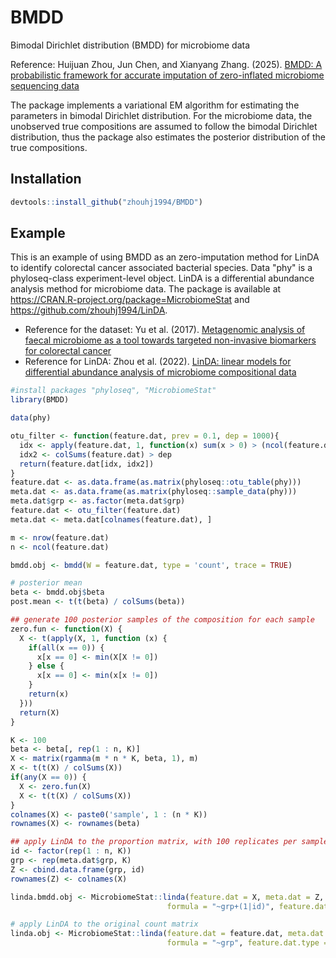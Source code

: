 # BMDD
Bimodal Dirichlet distribution (BMDD) for microbiome data

Reference: Huijuan Zhou, Jun Chen, and Xianyang Zhang. (2025). [BMDD: A probabilistic framework for accurate imputation of zero-inflated microbiome sequencing data](https://journals.plos.org/ploscompbiol/article?id=10.1371/journal.pcbi.1013124)

The package implements a variational EM algorithm for estimating the parameters in bimodal Dirichlet distribution.
For the microbiome data, the unobserved true compositions are assumed to follow the bimodal Dirichlet distribution,
thus the package also estimates the posterior distribution of the true compositions.

## Installation
```r
devtools::install_github("zhouhj1994/BMDD")
```
## Example
This is an example of using BMDD as an zero-imputation method for LinDA to identify colorectal cancer associated bacterial species. Data "phy" is a phyloseq-class experiment-level object. LinDA is a differential abundance analysis method for microbiome data. The package is available at https://CRAN.R-project.org/package=MicrobiomeStat and https://github.com/zhouhj1994/LinDA.

- Reference for the dataset: Yu et al. (2017). [Metagenomic analysis of faecal microbiome as a tool towards targeted non-invasive biomarkers for colorectal cancer](https://gut.bmj.com/content/66/1/70)
- Reference for LinDA: Zhou et al. (2022). [LinDA: linear models for differential abundance analysis of microbiome compositional data](https://genomebiology.biomedcentral.com/articles/10.1186/s13059-022-02655-5)

```r
#install packages "phyloseq", "MicrobiomeStat"
library(BMDD)

data(phy)

otu_filter <- function(feature.dat, prev = 0.1, dep = 1000){
  idx <- apply(feature.dat, 1, function(x) sum(x > 0) > (ncol(feature.dat) * prev))
  idx2 <- colSums(feature.dat) > dep
  return(feature.dat[idx, idx2])
}
feature.dat <- as.data.frame(as.matrix(phyloseq::otu_table(phy)))
meta.dat <- as.data.frame(as.matrix(phyloseq::sample_data(phy)))
meta.dat$grp <- as.factor(meta.dat$grp)
feature.dat <- otu_filter(feature.dat)
meta.dat <- meta.dat[colnames(feature.dat), ]

m <- nrow(feature.dat)
n <- ncol(feature.dat)

bmdd.obj <- bmdd(W = feature.dat, type = 'count', trace = TRUE)

# posterior mean
beta <- bmdd.obj$beta
post.mean <- t(t(beta) / colSums(beta))

## generate 100 posterior samples of the composition for each sample
zero.fun <- function(X) {
  X <- t(apply(X, 1, function (x) {
    if(all(x == 0)) {
      x[x == 0] <- min(X[X != 0])
    } else {
      x[x == 0] <- min(x[x != 0]) 
    }
    return(x)
  }))
  return(X)
}

K <- 100
beta <- beta[, rep(1 : n, K)]
X <- matrix(rgamma(m * n * K, beta, 1), m)
X <- t(t(X) / colSums(X))
if(any(X == 0)) {
  X <- zero.fun(X)
  X <- t(t(X) / colSums(X))
}
colnames(X) <- paste0('sample', 1 : (n * K))
rownames(X) <- rownames(beta)

## apply LinDA to the proportion matrix, with 100 replicates per sample.
id <- factor(rep(1 : n, K))
grp <- rep(meta.dat$grp, K)
Z <- cbind.data.frame(grp, id)
rownames(Z) <- colnames(X)

linda.bmdd.obj <- MicrobiomeStat::linda(feature.dat = X, meta.dat = Z, 
                                   formula = "~grp+(1|id)", feature.dat.type = "proportion")

# apply LinDA to the original count matrix
linda.obj <- MicrobiomeStat::linda(feature.dat = feature.dat, meta.dat = meta.dat, 
                                   formula = "~grp", feature.dat.type = "count")

```
